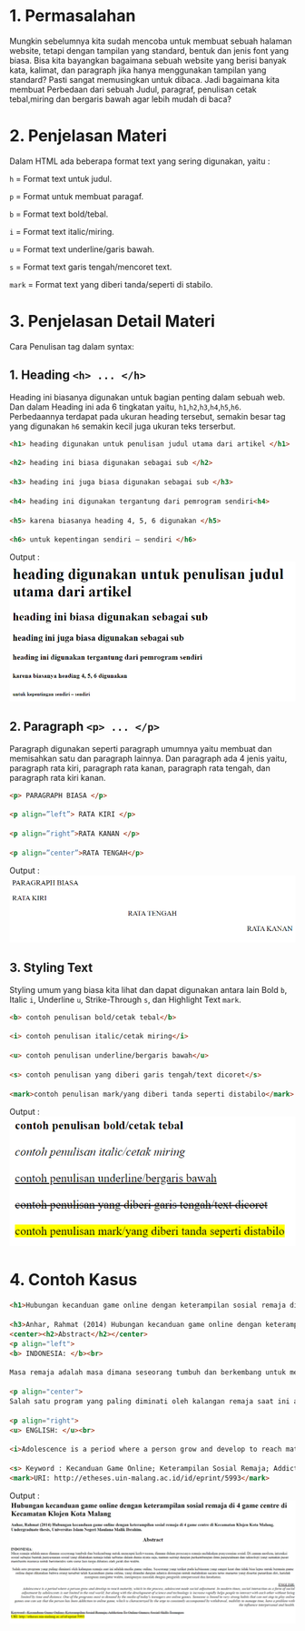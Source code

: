 # 1. Permasalahan

Mungkin sebelumnya kita sudah mencoba untuk membuat sebuah halaman website, tetapi dengan tampilan yang standard, bentuk dan jenis font yang biasa. Bisa kita bayangkan bagaimana sebuah website yang berisi banyak kata, kalimat, dan paragraph jika hanya menggunakan tampilan yang standard? Pasti sangat memusingkan untuk dibaca. Jadi bagaimana kita membuat Perbedaan dari sebuah Judul, paragraf, penulisan cetak tebal,miring dan bergaris bawah agar lebih mudah  di baca?

# 2. Penjelasan Materi

Dalam HTML ada beberapa format text yang sering digunakan, yaitu :

`h` = Format text untuk judul.

`p` = Format untuk membuat paragaf.

`b` = Format text bold/tebal.

`i`	 = Format text italic/miring.

`u` = Format text underline/garis bawah.

`s` = Format text garis tengah/mencoret text.

`mark` = Format text yang diberi tanda/seperti di stabilo.



# 3. Penjelasan Detail Materi

Cara Penulisan tag dalam syntax:

  ## 1. Heading `<h> ... </h>`
  
  Heading ini biasanya digunakan untuk bagian penting dalam sebuah web. Dan dalam Heading ini ada 6 tingkatan yaitu, `h1`,`h2`,`h3`,`h4`,`h5`,`h6`. Perbedaannya terdapat pada ukuran heading tersebut, semakin besar tag yang digunakan `h6` semakin kecil juga ukuran  teks terserbut.

  ```html
  <h1> heading digunakan untuk penulisan judul utama dari artikel </h1>

  <h2> heading ini biasa digunakan sebagai sub </h2>

  <h3> heading ini juga biasa digunakan sebagai sub </h3>

  <h4> heading ini digunakan tergantung dari pemrogram sendiri<h4>

  <h5> karena biasanya heading 4, 5, 6 digunakan </h5>

  <h6> untuk kepentingan sendiri – sendiri </h6>
  ```
  Output :
  ![heading](heading1.png)

  ## 2. Paragraph `<p> ... </p>`

  Paragraph digunakan seperti paragraph umumnya yaitu membuat dan memisahkan satu dan paragraph lainnya. Dan paragraph ada 4 jenis yaitu, paragraph rata kiri, paragraph rata kanan, paragraph rata tengah, dan paragraph rata kiri kanan.

  ```html
  <p> PARAGRAPH BIASA </p>

  <p align=”left”> RATA KIRI </p>

  <p align=”right”>RATA KANAN </p>

  <p align=”center”>RATA TENGAH</p>
  ```
  Output :
  ![paragraph](Paragraph1.png)

  ## 3. Styling Text
  Styling umum yang biasa kita lihat dan dapat digunakan antara lain Bold `b`, Italic `i`, Underline `u`, Strike-Through `s`, dan Highlight Text `mark`.

  ```html
  <b> contoh penulisan bold/cetak tebal</b>

  <i> contoh penulisan italic/cetak miring</i>

  <u> contoh penulisan underline/bergaris bawah</u>

  <s> contoh penulisan yang diberi garis tengah/text dicoret</s>

  <mark>contoh penulisan mark/yang diberi tanda seperti distabilo</mark>
  ```
  Output :
  ![style](styling1.png)


# 4. Contoh Kasus
```html
<h1>Hubungan kecanduan game online dengan keterampilan sosial remaja di 4 game centre di Kecamatan Klojen Kota Malang </h1>

<h3>Anhar, Rahmat (2014) Hubungan kecanduan game online dengan keterampilan sosial remaja di 4 game centre di Kecamatan Klojen Kota Malang. Undergraduate thesis, Universitas Islam Negeri Maulana Malik Ibrahim.</h3>
<center><h2>Abstract</h2></center>
<p align="left"> 
<b> INDONESIA: </b><br>

Masa remaja adalah masa dimana seseorang tumbuh dan berkembang untuk mencapai kedewasaan, dimana dalam prosesnya remaja melakukan penyesuaian sosial. Di zaman modern, interaksi sosial sebagai bentuk penyesuaian sosial yang dilakukan remaja tidak terbatas dalam dunia nyata saja, namun seiring dengan perkembangan ilmu pengetahuan dan teknologi yang semakin pesat membantu manusia untuk berinteraksi satu sama lain tanpa dibatasi oleh jarak dan waktu. </p>

<p align="center">
Salah satu program yang paling diminati oleh kalangan remaja saat ini adalah media game online. Seseorang yang terikat pada kebiasaan yang sangat kuat dan tidak bisa lepas untuk bermain game online dapat dikatakan bahwa orang tersebut telah Kecanduan game online, yang ditandai dengan adanya dorongan untuk melakukan secara terus menerus yang disertai penarikan diri, ketidak mampuan mengatur waktu, mempunyai masalah dengan pengaruh interpersonal dan kesehatan.</p>

<p align="right">
<u> ENGLISH: </u><br>

<i>Adolescence is a period where a person grow and develop to reach maturity, which in the process, adolescent made social adjustment. In modern times, social interaction as a form of social adjustment by adolescents is not limited in the real world, but along with the development of science and technology is increase rapidly helps people to interact with each other without being limited by time and distance. One of the programs most in demand by the media of today's teenagers are online games. Someone is bound to very strong habits that can not stop to play online games one can say that the person has been Addiction to online game, which is characterized by the urge to constantly accompanied by withdrawal, inability to manage time, have a problem with the influence interpersonal and health.</i></p>

<s> Keyword : Kecanduan Game Online; Keterampilan Sosial Remaja; Addiction To Online Games; Social Skills Teenagers </s><br>
<mark>URI: http://etheses.uin-malang.ac.id/id/eprint/5993</mark>
```
Output :
![studikasus](studikasusformatingtext.png)
  
